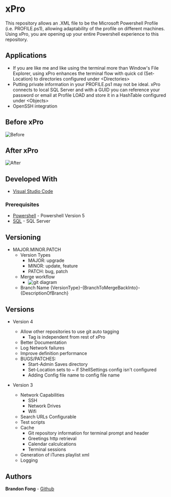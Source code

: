 # xPro

This repository allows an .XML file to be the Microsoft Powershell Profile (i.e. PROFILE.ps1), allowing adaptability of the profile on different machines. Using xPro, you are opening up your entire Powershell experience to this repository.

## Applications
- If you are like me and like using the terminal more than Window's File Explorer, using xPro enhances the terminal flow with quick cd (Set-Location) to directories configured under \<Directories\>
- Putting private information in your PROFILE.ps1 may not be ideal.  xPro connects to local SQL Server and with a GUID you can reference your password or email at Profile LOAD and store it in a HashTable configured under \<Objects\>
- OpenSSH integration

## Before xPro
![Before](https://github.com/BrandonMFong/xPro/blob/release-dev-Version4/docs/B4xPro.PNG)

## After xPro
![After](https://github.com/BrandonMFong/xPro/blob/release-dev-Version4/docs/AfterxPro.PNG)

## Developed With

* [Visual Studio Code](https://code.visualstudio.com/)

### Prerequisites

* [Powershell](https://docs.microsoft.com/en-us/powershell/scripting/overview?view=powershell-7) - Powershell Version 5
* [SQL](https://docs.microsoft.com/en-us/sql/ssms/download-sql-server-management-studio-ssms?view=sql-server-ver15) - SQL Server

## Versioning

* MAJOR.MINOR.PATCH
    * Version Types
        * MAJOR: upgrade
        * MINOR: update, feature
        * PATCH: bug, patch
    * Merge workflow
        * ![git diagram](https://github.com/BrandonMFong/xPro/blob/release-dev-Version4/docs/simplegitdiagram.png)
    * Branch Name
        {VersionType}-{BranchToMergeBackInto}-{DescriptionOfBranch}

## Versions

* Version 4 
    - Allow other repositories to use git auto tagging
        - Tag is independent from rest of xPro
    - Better Documentation
    - Log Network failures
    - Improve definition performance
    - BUGS/PATCHES:
        - Start-Admin Saves directory
        - Set-Location sets to ~ if ShellSettings config isn't configured
        - Adding Config file name to config file name

* Version 3
    - Network Capabilities
        - SSH
        - Network Drives
        - Wifi
    - Search URLs Configurable
    - Test scripts   
    - Cache
        - Git repository information for terminal prompt and header
        - Greetings http retrieval 
        - Calendar calculcations
        - Terminal sessions
    - Generation of iTunes playlist xml
    - Logging
        
## Authors

**Brandon Fong** - [Github](https://github.com/BrandonMFong)
